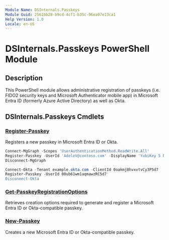 ```yaml
---
Module Name: DSInternals.Passkeys
Module Guid: 2561bb28-b9cd-4cf1-b35c-96ea07e13ca1
Help Version: 1.0
Locale: en-US
---
```


# DSInternals.Passkeys PowerShell Module

## Description

This PowerShell module allows administrative registration of passkeys (i.e. FIDO2 security keys and Microsoft Authenticator mobile app) in Microsoft Entra ID (formerly Azure Active Directory) as well as Okta.

## DSInternals.Passkeys Cmdlets

### [Register-Passkey](Register-Passkey.md#register-passkey)

Registers a new passkey in Microsoft Entra ID or Okta.

```powershell
Connect-MgGraph -Scopes 'UserAuthenticationMethod.ReadWrite.All'
Register-Passkey -UserId 'AdeleV@contoso.com' -DisplayName 'YubiKey 5 Nano'
Disconnect-MgGraph
```

```powershell
Connect-Okta -Tenant example.okta.com -ClientId 0oakmj8hvxvtvCy3P5d7
Register-Passkey -UserId 00ub61wm1aqmawzRC5d7'
Disconnect-Okta
```

### [Get-PasskeyRegistrationOptions](Get-PasskeyRegistrationOptions.md#get-passkeyregistrationoptions)

Retrieves creation options required to generate and register a Microsoft Entra ID or Okta-compatible passkey.

### [New-Passkey](New-Passkey.md#new-passkey)

Creates a new Microsoft Entra ID or Okta-compatible passkey.
